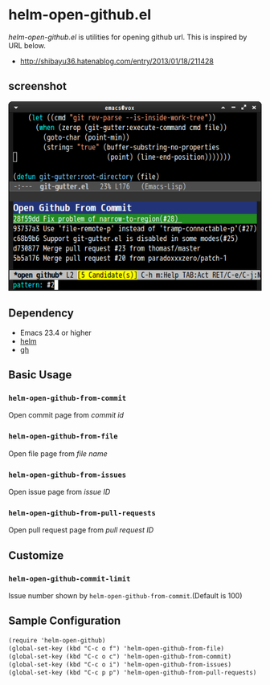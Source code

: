 # helm-open-github.el
*helm-open-github.el* is utilities for opening github url.
This is inspired by URL below.

* http://shibayu36.hatenablog.com/entry/2013/01/18/211428

## screenshot

![open-github-from-commit](image/helm-open-github-from-commit.png)


## Dependency

* Emacs 23.4 or higher
* [helm](https://github.com/emacs-helm/helm)
* [gh](https://github.com/sigma/gh.el)


## Basic Usage

### `helm-open-github-from-commit`

Open commit page from *commit id*

### `helm-open-github-from-file`

Open file page from *file name*

### `helm-open-github-from-issues`

Open issue page from *issue ID*

### `helm-open-github-from-pull-requests`

Open pull request page from *pull request ID*


## Customize

### `helm-open-github-commit-limit`

Issue number shown by `helm-open-github-from-commit`.(Default is 100)


## Sample Configuration

```elisp
(require 'helm-open-github)
(global-set-key (kbd "C-c o f") 'helm-open-github-from-file)
(global-set-key (kbd "C-c o c") 'helm-open-github-from-commit)
(global-set-key (kbd "C-c o i") 'helm-open-github-from-issues)
(global-set-key (kbd "C-c p p") 'helm-open-github-from-pull-requests)
```
